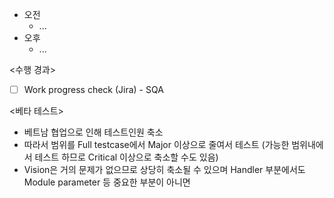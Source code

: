 - 오전
	- ...
- 오후
	- ...

<수행 경과>
- [ ] Work progress check (Jira) - SQA

<베타 테스트>
- 베트남 협업으로 인해 테스트인원 축소
- 따라서 범위를 Full testcase에서 Major 이상으로 줄여서 테스트 (가능한 범위내에서 테스트 하므로 Critical 이상으로 축소할 수도 있음)
- Vision은 거의 문제가 없으므로 상당히 축소될 수 있으며 Handler 부분에서도 Module parameter 등 중요한 부분이 아니면 